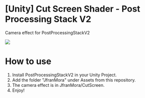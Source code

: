 # [Unity] Cut Screen Shader - Post Processing Stack V2
Camera effect for PostProcessingStackV2

![](https://i.imgur.com/jUArJPY.gif)

# How to use
1. Install PostProcessingStackV2 in your Unity Project.
2. Add the folder "JfranMora" under Assets from this repository.
3. The camera effect is in JfranMora/CutScreen.
4. Enjoy!

